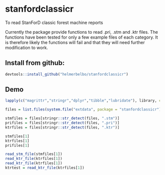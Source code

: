 
# stanfordclassicr

To read StanForD classic forest machine reports

Currently the package provide functions to read .pri, .stm and .ktr files. The functions have been tested for only a few example files of each category. It is therefore likely the functions will fail and that they will need further modification to work. 

## Install from github:
```r
devtools::install_github("helmerbelbo/stanfordclassicr")
```
## Demo
```r
lapply(c("magrittr","stringr","dplyr","tibble","lubridate"), library, character.only =T) 

files = list.files(system.file("extdata", package = "stanfordclassicr"), full.names = T)

stmfiles = files[stringr::str_detect(files, ".stm")] 
prifiles = files[stringr::str_detect(files, ".pri")] 
ktrfiles = files[stringr::str_detect(files, ".ktr")]

stmfiles[1] 
ktrfiles[1] 
prifiles[1]

read_stm_file(stmfiles[1]) 
read_ktr_file(ktrfiles[1]) 
read_ktr_file(ktrfiles[1]) 
ktrtest = read_ktr_file(ktrfiles[1])
```

